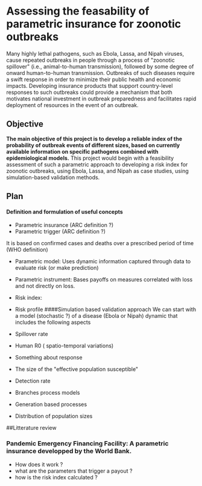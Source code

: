 # Assessing the feasability of parametric insurance for zoonotic outbreaks  #

Many highly lethal pathogens, such as Ebola, Lassa, and Nipah viruses, cause repeated outbreaks in
people through a process of "zoonotic spillover" (i.e., animal-to-human transmission), followed by some
degree of onward human-to-human transmission. Outbreaks of such diseases require a swift response
in order to minimize their public health and economic impacts. Developing insurance products that
support country-level responses to such outbreaks could provide a mechanism that both motivates
national investment in outbreak preparedness and facilitates rapid deployment of resources in the event
of an outbreak.

## Objective

**The main objective of this project is to develop a reliable index
of the probability of outbreak events of different sizes, based on currently available information on
specific pathogens combined with epidemiological models.** This project would begin with a feasibility
assessment of such a parametric approach to developing a risk index for zoonotic outbreaks, using
Ebola, Lassa, and Nipah as case studies, using simulation-based validation methods. 

## Plan
#### Definition and formulation of useful concepts
- Parametric insurance (ARC definition ?)
- Parametric trigger (ARC definition ?) 

 It is based on confirmed cases and deaths over a prescribed period of time (WHO definition)

- Parametric model: Uses dynamic information captured through data to evaluate risk (or make prediction)
- Parametric instrument: Bases payoffs on measures correlated with loss and not directly on loss.
- Risk index:
- Risk profile
####Simulation based validation approach
We can start with a model (stochastic ?) of a disease (Ebola or Nipah) dynamic that includes the following aspects 

-  Spillover rate
-  Human R0 ( spatio-temporal variations)
- Something about response
- The size of the "effective population susceptible"
- Detection rate
- Branches process models
- Generation based processes
- Distribution of population sizes


##Litterature review

### Pandemic Emergency  Financing Facility: A parametric insurance developped by the World Bank. 
- How does it work ?
- what are the parameters that trigger a payout ? 
- how is the risk index calculated ?



